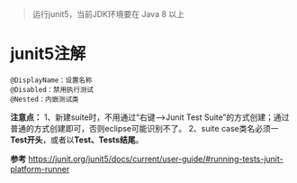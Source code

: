 > 运行junit5，当前JDK环境要在 Java 8 以上

# junit5注解
```
@DisplayName：设置名称
@Disabled：禁用执行测试
@Nested：内嵌测试类
```

**注意点：**
1、新建suite时，不用通过“右键——>Junit Test Suite”的方式创建；通过普通的方式创建即可，否则eclipse可能识别不了。
2、suite case类名必须一**Test开头**，或者以**Test、Tests结尾**。

**参考**
https://junit.org/junit5/docs/current/user-guide/#running-tests-junit-platform-runner